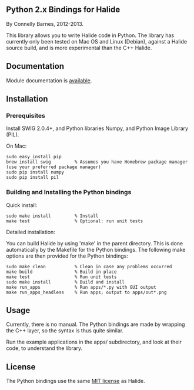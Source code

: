 Python 2.x Bindings for Halide
------------------------------

By Connelly Barnes, 2012-2013.

This library allows you to write Halide code in Python. The library has currently only been tested on Mac OS
and Linux (Debian), against a Halide source build, and is more experimental than the C++ Halide.

Documentation
-------------

Module documentation is [available](http://connellybarnes.com/documents/halide/).

Installation
------------

### Prerequisites

Install SWIG 2.0.4+, and Python libraries Numpy, and Python Image Library (PIL).

On Mac:

    sudo easy_install pip
    brew install swig         % Assumes you have Homebrew package manager (use your preferred package manager)
    sudo pip install numpy
    sudo pip install pil

### Building and Installing the Python bindings

Quick install:

    sudo make install         % Install
    make test                 % Optional: run unit tests

Detailed installation:

You can build Halide by using 'make' in the parent directory. This is done automatically by the Makefile for the Python bindings. The following make options are then provided for the Python bindings:

    sudo make clean           % Clean in case any problems occurred
    make build                % Build in place
    make test                 % Run unit tests
    sudo make install         % Build and install
    make run_apps             % Run apps/*.py with GUI output
    make run_apps_headless    % Run apps; output to apps/out*.png

Usage
-----

Currently, there is no manual. The Python bindings are made by wrapping the C++ layer, so the syntax is thus quite similar.

Run the example applications in the apps/ subdirectory, and look at their code, to understand the library.

License
-------

The Python bindings use the same [MIT license](https://github.com/halide/Halide/blob/master/LICENSE.txt) as Halide.
